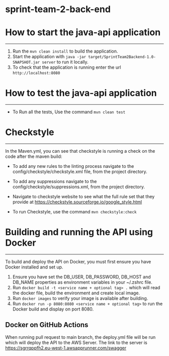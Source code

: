 # sprint-team-2-back-end

# How to start the java-api application
---

1. Run the `mvn clean install` to build the application.
2. Start the application with `java -jar target/SprintTeam2Backend-1.0-SNAPSHOT.jar server` to run it locally.
3. To check that the application is running enter the url `http://localhost:8080`

# How to test the java-api application
---

- To Run all the tests, Use the command `mvn clean test`

# Checkstyle
---
In the Maven.yml, you can see that checkstyle is running a check on the code after the maven build:

- To add any new rules to the linting process navigate to the config/checkstyle/checkstyle.xml file, from the project directory.
- To add any suppressions navigate to the config/checkstyle/suppressions.xml, from the project directory.
- Navigate to checkstyle website to see what the full rule set that they provide at https://checkstyle.sourceforge.io/google_style.html

- To run Checkstyle, use the command `mvn checkstyle:check`

# Building and running the API using Docker
---

To build and deploy the API on Docker, you must first ensure you have Docker installed and set up.

1. Ensure you have set the DB_USER, DB_PASSWORD, DB_HOST and DB_NAME properties as environment variables in your ~/.zshrc file.
2. Run `docker build -t <service name + optional tag> .` which will read the docker file, build the environment and create local image.
3. Run `docker images` to verify your image is available after building.
4. Run `docker run -p 8080:8080 <service name + optional tag>` to run the Docker build and display on port 8080.

Docker on GitHub Actions
---

When running pull request to main branch, the deploy.yml file will be run which will deploy the API to the AWS Server.
The link to the server is https://sgrrqppfh2.eu-west-1.awsapprunner.com/swagger



